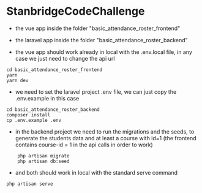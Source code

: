 # StanbridgeCodeChallenge

- the vue app inside the folder "basic_attendance_roster_frontend"
- the laravel app inside the folder "basic_attendance_roster_backend"

- the vue app should work already in local with the .env.local file, in any case we just need to change the api url

```shell
cd basic_attendance_roster_frontend
yarn
yarn dev
```

- we need to set the laravel project .env file, we can just copy the .env.example in this case

```shell
cd basic_attendance_roster_backend
composer install
cp .env.example .env
```

- in the backend project we need to run the migrations and the seeds, to generate the students data and at least a course with id=1 (the frontend contains course-id = 1 in the api calls in order to work)

```shell
    php artisan migrate
    php artisan db:seed
```

- and both should work in local with the standard serve command

```shell
php artisan serve
```
